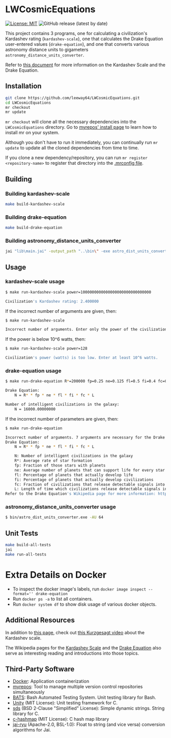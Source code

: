 # LWCosmicEquations

[![License: MIT](https://img.shields.io/badge/License-MIT-yellow.svg)](https://opensource.org/licenses/MIT)
![GitHub release (latest by date)](https://img.shields.io/github/v/release/leeway64/LWCosmicEquations)

This project contains 3 programs, one for calculating a civilization's Kardashev rating
(`kardashev-scale`), one that calculates the Drake Equation user-entered values (`drake-equation`),
and one that converts various astronomy distance units to gigameters `astronomy_distance_units_converter`.

Refer to [this document](doc/README.md) for more information on the Kardashev Scale and the Drake
Equation.


## Installation
```bash
git clone https://github.com/leeway64/LWCosmicEquations.git
cd LWCosmicEquations
mr checkout
mr update
```
`mr checkout` will clone all the necessary dependencies into the `LWCosmicEquations` directory. Go
to [myrepos' install page](https://myrepos.branchable.com/install/) to learn how to install mr on your system.

Although you don't have to run it immediately, you can continually run `mr update` to update all
the cloned dependencies from time to time.

If you clone a new dependency/repository, you can run `mr register <repository-name>` to register
that directory into the [.mrconfig file](.mrconfig).


## Building

### Building kardashev-scale

```bash
make build-kardashev-scale
```

### Building drake-equation
```bash
make build-drake-equation
```

### Building astronomy_distance_units_converter
```bash
jai "lib\main.jai" -output_path "..\bin\" -exe astro_dist_units_converter
```


## Usage

### kardashev-scale usage
```bash
$ make run-kardashev-scale power=1000000000000000000000000000000

Civilization's Kardashev rating: 2.400000
```

If the incorrect number of arguments are given, then:
```bash
$ make run-kardashev-scale

Incorrect number of arguments. Enter only the power of the civilization in watts.
```

If the power is below 10^6 watts, then:
```bash
$ make run-kardashev-scale power=128

Civilization's power (watts) is too low. Enter at least 10^6 watts.
```

### drake-equation usage
```bash
$ make run-drake-equation R*=200000 fp=0.25 ne=0.125 fl=0.5 fi=0.4 fc=0.2 L=64

Drake Equation:
	N = R* * fp * ne * fl * fi * fc * L

Number of intelligent civilizations in the galaxy:
	N = 16000.00000000
```


If the incorrect number of parameters are given, then:
```bash
$ make run-drake-equation

Incorrect number of arguments. 7 arguments are necessary for the Drake Equation:
Drake Equation:
	N = R* * fp * ne * fl * fi * fc * L

	N: Number of intelligent civilizations in the galaxy
	R*: Average rate of star formation
	fp: Fraction of those stars with planets
	ne: Average number of planets that can support life for every star that has planets
	fl: Percentage of planets that actually develop life
	fi: Percentage of planets that actually develop civilizations
	fc: Fraction of civilizations that release detectable signals into space
	L: Length of time which civilizations release detectable signals into space
Refer to the Drake Equation's Wikipedia page for more information: https://en.wikipedia.org/wiki/Drake_equation#Equation
```

### astronomy_distance_units_converter usage
```bash
$ bin/astro_dist_units_converter.exe -AU 64
```


## Unit Tests

```bash
make build-all-tests
jai
make run-all-tests
```


# Extra Details on Docker
- To inspect the docker image's labels, run `docker image inspect --format='' drake-equation`
- Run `docker ps -a` to list all containers.
- Run `docker system df` to show disk usage of various docker objects.


## Additional Resources
In addition to [this page](doc/README.md), check out
[this Kurzgesagt video](https://www.youtube.com/watch?v=rhFK5_Nx9xY) about the Kardashev scale.

The Wikipedia pages for the [Kardashev Scale](https://en.wikipedia.org/wiki/Kardashev_scale) and
the [Drake Equation](https://en.wikipedia.org/wiki/Drake_equation) also serve as interesting
reading and introductions into those topics.


## Third-Party Software
- [Docker](https://www.docker.com/): Application containerization
- [myrepos](https://myrepos.branchable.com/): Tool to manage multiple version control repositories simultaneously
- [BATS](https://github.com/bats-core/bats-core): Bash Automated Testing System. Unit testing
library for Bash.
- [Unity](https://github.com/ThrowTheSwitch/Unity) (MIT License): Unit testing framework for C.
- [sds](https://github.com/antirez/sds) (BSD 2-Clause "Simplified" License): Simple dynamic
strings. String library for C.
- [c-hashmap](https://github.com/Mashpoe/c-hashmap) (MIT License): C hash map library
- [jai-ryu](https://github.com/ostef/jai-ryu) (Apache-2.0, BSL-1.0): Float to string (and vice versa)
conversion algorithms for Jai.
